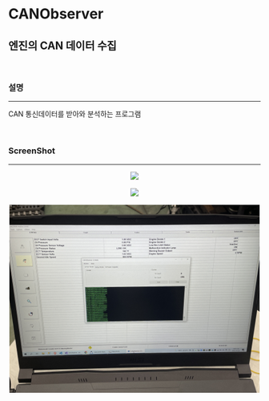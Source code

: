 # CANObserver
엔진의 CAN 데이터 수집
-----

<br />

### 설명
-----
CAN 통신데이터를 받아와 분석하는 프로그램

<br />

### ScreenShot
-----
<p align="center"><img src="/img/1.jpg" width="500"></p>
<p align="center"><img src="/img/2.jpg" width="500"></p>
<p align="center"><img src="/img/3.jpg" width="500"></p>
